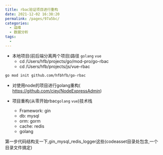 ```yaml
---
title: rbac验证项目进行重构
date: 2021-12-02 16:38:20
permalink: /pages/97a5bc/
categories:
  - 运维
  - 数据分析
tags:
  - 
---
```


* 本地项目(前后端分离两个项目)路径 `golang` `vue`
    * cd /Users/hfb/projects/go/mod-pro/go-rbac
    * cd /Users/hfb/projects/js/vue-rbac

``` bash
go mod init github.com/hfbhfb/go-rbac
```


* 对使用node的项目进行golang重构( https://github.com/ciey/NodeExpressAdmin)

*  项目重构(从零开始rbac`golang` `vue`)技术栈  
    * Framework: gin
    * db: mysql
    * orm: gorm
    * cache: redis
    * golang



第一步代码结构支一下,gin_mysql_redis_logger这些(codeasset目录处包含,一个目录文件搞定)